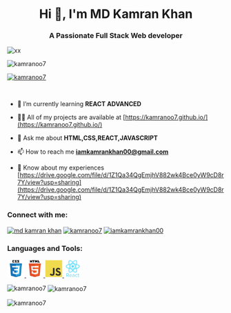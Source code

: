 <h1 align="center">Hi 👋, I'm MD Kamran Khan</h1>
<h3 align="center">A Passionate Full Stack Web developer</h3>
<img src="https://camo.githubusercontent.com/8bf6f6d78abc81fcf9c49f10649423e73ea44bc248e83aaae8759d401c829a84/68747470733a2f2f70687973696373677572756b756c2e66696c65732e776f726470726573732e636f6d2f323031392f30322f6368617261637465722d312e676966" alt="xx"/>
<p align="left"> <img src="https://komarev.com/ghpvc/?username=kamranoo7&label=Profile%20views&color=0e75b6&style=flat" alt="kamranoo7" /> </p>

<p align="left"> <a href="https://github.com/ryo-ma/github-profile-trophy"><img src="https://github-profile-trophy.vercel.app/?username=kamranoo7" alt="kamranoo7" /></a> </p>

<p align="left"> <a href="https://twitter.com/" target="blank"><img src="https://img.shields.io/twitter/follow/?logo=twitter&style=for-the-badge" alt="" /></a> </p>

- 🌱 I’m currently learning **REACT ADVANCED**

- 👨‍💻 All of my projects are available at [https://kamranoo7.github.io/](https://kamranoo7.github.io/)

- 💬 Ask me about **HTML,CSS,REACT,JAVASCRIPT**

- 📫 How to reach me **iamkamrankhan00@gmail.com**

- 📄 Know about my experiences [https://drive.google.com/file/d/1Z1Qa34QgEmjhV882wk4Bce0yW9cD8r7Y/view?usp=sharing](https://drive.google.com/file/d/1Z1Qa34QgEmjhV882wk4Bce0yW9cD8r7Y/view?usp=sharing)

<h3 align="left">Connect with me:</h3>
<p align="left">
<a href="https://linkedin.com/in/md kamran khan" target="blank"><img align="center" src="https://raw.githubusercontent.com/rahuldkjain/github-profile-readme-generator/master/src/images/icons/Social/linked-in-alt.svg" alt="md kamran khan" height="30" width="40" /></a>
<a href="https://instagram.com/kamranoo7" target="blank"><img align="center" src="https://raw.githubusercontent.com/rahuldkjain/github-profile-readme-generator/master/src/images/icons/Social/instagram.svg" alt="kamranoo7" height="30" width="40" /></a>
<a href="https://www.hackerrank.com/iamkamrankhan00" target="blank"><img align="center" src="https://raw.githubusercontent.com/rahuldkjain/github-profile-readme-generator/master/src/images/icons/Social/hackerrank.svg" alt="iamkamrankhan00" height="30" width="40" /></a>
</p>

<h3 align="left">Languages and Tools:</h3>
<p align="left"> <a href="https://www.w3schools.com/css/" target="_blank" rel="noreferrer"> <img src="https://raw.githubusercontent.com/devicons/devicon/master/icons/css3/css3-original-wordmark.svg" alt="css3" width="40" height="40"/> </a> <a href="https://www.w3.org/html/" target="_blank" rel="noreferrer"> <img src="https://raw.githubusercontent.com/devicons/devicon/master/icons/html5/html5-original-wordmark.svg" alt="html5" width="40" height="40"/> </a> <a href="https://developer.mozilla.org/en-US/docs/Web/JavaScript" target="_blank" rel="noreferrer"> <img src="https://raw.githubusercontent.com/devicons/devicon/master/icons/javascript/javascript-original.svg" alt="javascript" width="40" height="40"/> </a> <a href="https://reactjs.org/" target="_blank" rel="noreferrer"> <img src="https://raw.githubusercontent.com/devicons/devicon/master/icons/react/react-original-wordmark.svg" alt="react" width="40" height="40"/> </a> </p>

<p><img align="left" src="https://github-readme-stats.vercel.app/api/top-langs?username=kamranoo7&show_icons=true&locale=en&layout=compact" alt="kamranoo7" /></p>

<p>&nbsp;<img align="center" src="https://github-readme-stats.vercel.app/api?username=kamranoo7&show_icons=true&locale=en" alt="kamranoo7" /></p>

<p><img align="center" src="https://github-readme-streak-stats.herokuapp.com/?user=kamranoo7&" alt="kamranoo7" /></p>

